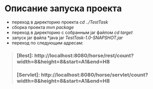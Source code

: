 Описание запуска проекта
========================

* переход в директорию проекта *cd ../TestTask*
* сборка проекта *mvn package*
* переход в директорию с собранным jar файлом *cd target*
* запуск jar файла *java jar *TestTask-1.0-SNAPSHOT.jar*
* переход по следующим адресам:
> ### [Rest]: http://localhost:8080/horse/rest/count?width=8&height=8&start=A1&end=H8
> ### [Servlet]: http://localhost:8080/horse/servlet/count?width=8&height=8&start=A1&end=H8
